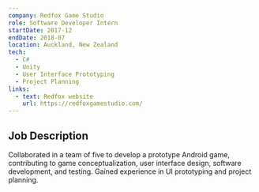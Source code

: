 ```yaml
---
company: Redfox Game Studio
role: Software Developer Intern
startDate: 2017-12
endDate: 2018-07
location: Auckland, New Zealand
tech:
  - C#
  - Unity
  - User Interface Prototyping
  - Project Planning
links:
  - text: Redfox website
    url: https://redfoxgamestudio.com/
---
```


## Job Description

Collaborated in a team of five to develop a prototype Android game, contributing to game conceptualization, user interface design, software development, and testing. Gained experience in UI prototyping and project planning.
